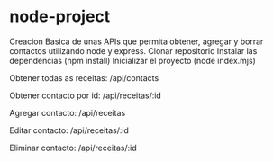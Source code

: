 # node-project

Creacion Basica de unas APIs que permita obtener, agregar y borrar contactos utilizando node y express.
Clonar repositorio
Instalar las dependencias (npm install)
Inicializar el proyecto (node index.mjs)

Obtener todas as receitas:
/api/contacts

Obtener contacto por id:
/api/receitas/:id

Agregar contacto:
/api/receitas

Editar contacto:
/api/receitas/:id

Eliminar contacto:
/api/receitas/:id
